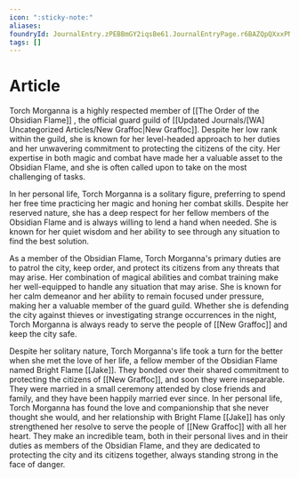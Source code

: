 ```yaml
---
icon: ":sticky-note:"
aliases: 
foundryId: JournalEntry.zPEBBmGY2iqsBe61.JournalEntryPage.r6BAZQpQXxxPNy4U
tags: []
---
```


# Article
Torch Morganna is a highly respected member of [[The Order of the Obsidian Flame]] , the official guard guild of [[Updated Journals/[WA] Uncategorized Articles/New Graffoc|New Graffoc]]. Despite her low rank within the guild, she is known for her level-headed approach to her duties and her unwavering commitment to protecting the citizens of the city. Her expertise in both magic and combat have made her a valuable asset to the Obsidian Flame, and she is often called upon to take on the most challenging of tasks.

In her personal life, Torch Morganna is a solitary figure, preferring to spend her free time practicing her magic and honing her combat skills. Despite her reserved nature, she has a deep respect for her fellow members of the Obsidian Flame and is always willing to lend a hand when needed. She is known for her quiet wisdom and her ability to see through any situation to find the best solution.

As a member of the Obsidian Flame, Torch Morganna's primary duties are to patrol the city, keep order, and protect its citizens from any threats that may arise. Her combination of magical abilities and combat training make her well-equipped to handle any situation that may arise. She is known for her calm demeanor and her ability to remain focused under pressure, making her a valuable member of the guard guild. Whether she is defending the city against thieves or investigating strange occurrences in the night, Torch Morganna is always ready to serve the people of [[New Graffoc]] and keep the city safe.

Despite her solitary nature, Torch Morganna's life took a turn for the better when she met the love of her life, a fellow member of the Obsidian Flame named Bright Flame [[Jake]]. They bonded over their shared commitment to protecting the citizens of [[New Graffoc]], and soon they were inseparable. They were married in a small ceremony attended by close friends and family, and they have been happily married ever since. In her personal life, Torch Morganna has found the love and companionship that she never thought she would, and her relationship with Bright Flame [[Jake]] has only strengthened her resolve to serve the people of [[New Graffoc]] with all her heart. They make an incredible team, both in their personal lives and in their duties as members of the Obsidian Flame, and they are dedicated to protecting the city and its citizens together, always standing strong in the face of danger.